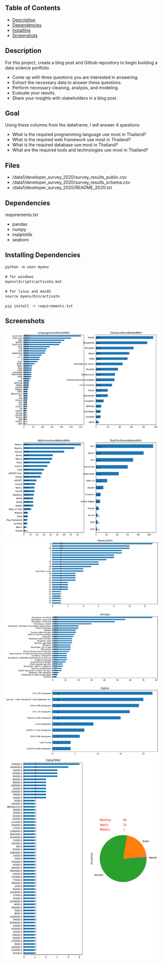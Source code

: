 ## Table of Contents

- [Description](#description)
- [Dependencies](#dependencies)
- [Installing](#installing)
- [Screenshots](#screenshots)

## Description

For this project, create a blog post and Github repository to begin building a data science portfolio. 

- Come up with three questions you are interested in answering.
- Extract the necessary data to answer these questions.
- Perform necessary cleaning, analysis, and modeling.
- Evaluate your results.
- Share your insights with stakeholders in a blog post.

## Goal

Using these columns from the dataframe, I will answer 4 questions

- What is the required programming language use most in Thailand?
- What is the required web framework use most in Thailand?
- What is the required database use most in Thailand?
- What are the required tools and technologies use most in Thailand?

## Files
- /data1/developer_survey_2020/survey_results_public.csv
- /data1/developer_survey_2020/survey_results_schema.csv
- /data1/developer_survey_2020/README_2020.txt


## Dependencies

requirements.txt

- pandas
- numpy
- matplotlib
- seaborn


## Installing Dependencies

```
python -m venv myenv

# for windows
myenv\Scripts\activate.bat

# for linux and macOS
source myenv/bin/activate

pip install -r requirements.txt
```


## Screenshots
![Alt text](screenshots/1.png)
![Alt text](screenshots/2.png)
![Alt text](screenshots/3.png)








